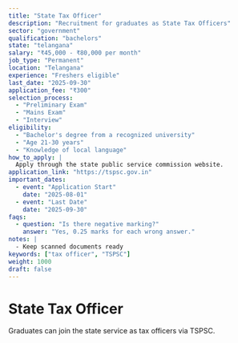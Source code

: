 ```yaml
---
title: "State Tax Officer"
description: "Recruitment for graduates as State Tax Officers"
sector: "government"
qualification: "bachelors"
state: "telangana"
salary: "₹45,000 - ₹80,000 per month"
job_type: "Permanent"
location: "Telangana"
experience: "Freshers eligible"
last_date: "2025-09-30"
application_fee: "₹300"
selection_process:
  - "Preliminary Exam"
  - "Mains Exam"
  - "Interview"
eligibility:
  - "Bachelor's degree from a recognized university"
  - "Age 21-30 years"
  - "Knowledge of local language"
how_to_apply: |
  Apply through the state public service commission website.
application_link: "https://tspsc.gov.in"
important_dates:
  - event: "Application Start"
    date: "2025-08-01"
  - event: "Last Date"
    date: "2025-09-30"
faqs:
  - question: "Is there negative marking?"
    answer: "Yes, 0.25 marks for each wrong answer."
notes: |
  - Keep scanned documents ready
keywords: ["tax officer", "TSPSC"]
weight: 1000
draft: false
---
```


# State Tax Officer

Graduates can join the state service as tax officers via TSPSC.
